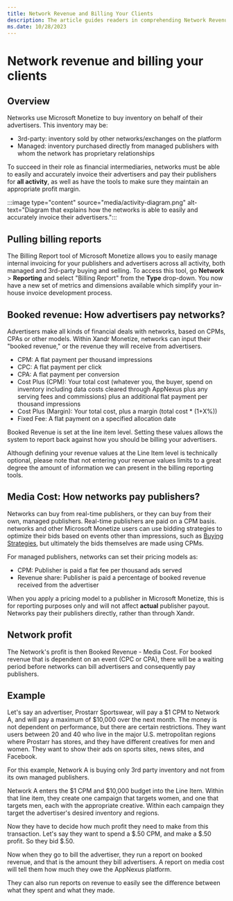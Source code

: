 ```yaml
---
title: Network Revenue and Billing Your Clients
description: The article guides readers in comprehending Network Revenue, media cost, network profit, and client billing processes.
ms.date: 10/28/2023
---
```


# Network revenue and billing your clients

## Overview

Networks use Microsoft Monetize to buy inventory on behalf of their advertisers. This inventory may be:

- 3rd-party: inventory sold by other networks/exchanges on the platform
- Managed: inventory purchased directly from managed publishers with whom the network has proprietary relationships

To succeed in their role as financial intermediaries, networks must be able to easily and accurately invoice their advertisers and pay their publishers for **all activity**, as well as have the tools to make sure they maintain an appropriate profit margin.

:::image type="content" source="media/activity-diagram.png" alt-text="Diagram that explains how the networks is able to easily and accurately invoice their advertisers.":::

## Pulling billing reports

The Billing Report tool of Microsoft Monetize allows you to easily manage internal invoicing for your publishers and advertisers across all activity, both managed and 3rd-party buying and selling. To access this tool, go **Network**  \>  **Reporting** and select "Billing Report" from the **Type** drop-down. You now have a new set of metrics and dimensions available which simplify your in-house invoice development process.

## Booked revenue: How advertisers pay networks?

Advertisers make all kinds of financial deals with networks, based on CPMs, CPAs or other models. Within Xandr Monetize, networks can input their "booked revenue," or the revenue they will receive from advertisers.

- CPM: A flat payment per thousand impressions
- CPC: A flat payment per click
- CPA: A flat payment per conversion
- Cost Plus (CPM): Your total cost (whatever you, the buyer, spend on inventory including data costs cleared through AppNexus plus any serving fees and commissions) plus an additional flat payment per thousand impressions
- Cost Plus (Margin): Your total cost, plus a margin (total cost \*  (1+X%))
- Fixed Fee: A flat payment on a specified allocation date

Booked Revenue is set at the line item level. Setting these values allows the system to report back against how you should be billing your
advertisers.

Although defining your revenue values at the Line Item level is technically optional, please note that not entering your revenue values limits to a great degree the amount of information we can present in the billing reporting tools.

## Media Cost: How networks pay publishers?

Networks can buy from real-time publishers, or they can buy from their own, managed publishers. Real-time publishers are paid on a CPM basis.
networks and other Microsoft Monetize users can use bidding strategies to optimize their bids based on events other than impressions, such as [Buying Strategies](buying-strategies.md), but ultimately the bids themselves are made using CPMs.

For managed publishers, networks can set their pricing models as:

- CPM: Publisher is paid a flat fee per thousand ads served
- Revenue share: Publisher is paid a percentage of booked revenue received from the advertiser

When you apply a pricing model to a publisher in Microsoft Monetize, this is for reporting purposes only and will not affect **actual** publisher payout. Networks pay their publishers directly, rather than through Xandr.

## Network profit

The Network's profit is then Booked Revenue - Media Cost. For booked revenue that is dependent on an event (CPC or CPA), there will be a waiting period before networks can bill advertisers and consequently pay publishers.

## Example

Let's say an advertiser, Prostarr Sportswear, will pay a $1 CPM to Network A, and will pay a maximum of $10,000 over the next month. The money is not dependent on performance, but there are certain restrictions. They want users between 20 and 40 who live in the major U.S. metropolitan regions where Prostarr has stores, and they have
different creatives for men and women. They want to show their ads on sports sites, news sites, and Facebook.

For this example, Network A is buying only 3rd party inventory and not from its own managed publishers.

Network A enters the $1 CPM and $10,000 budget into the Line Item. Within that line item, they create one campaign that targets women, and one that targets men, each with the appropriate creative. Within each campaign they target the advertiser's desired inventory and regions.

Now they have to decide how much profit they need to make from this transaction. Let's say they want to spend a $.50 CPM, and make a $.50 profit. So they bid $.50.

Now when they go to bill the advertiser, they run a report on booked revenue, and that is the amount they bill advertisers. A report on media cost will tell them how much they owe the AppNexus platform.

They can also run reports on revenue to easily see the difference between what they spent and what they made.
